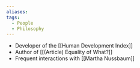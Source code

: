 ```yaml
---
aliases: 
tags:
  - People
  - Philosophy
---
```

- Developer of the [[Human Development Index]]
- Author of [[(Article) Equality of What?]]
- Frequent interactions with [[Martha Nussbaum]]
